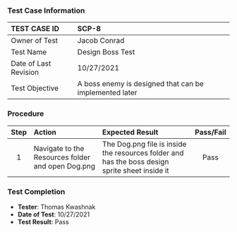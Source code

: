 ### Test Case Information

| TEST CASE ID | SCP-8 |
| :--- | :--- |
| Owner of Test | Jacob Conrad |
| Test Name | Design Boss Test |
| Date of Last Revision | 10/27/2021 |
| Test Objective | A boss enemy is designed that can be implemented later|

### Procedure

|Step | Action | Expected Result | Pass/Fail     |
|:---:| :---        |    :----  | :---: |
|1|Navigate to the Resources folder and open Dog.png | The Dog.png file is inside the resources folder and has the boss design sprite sheet inside it|Pass|

### Test Completion

- **Tester**: Thomas Kwashnak
- **Date of Test**: 10/27/2021
- **Test Result**: Pass